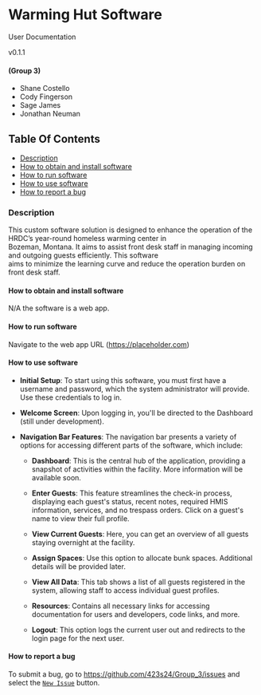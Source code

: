 # Warming Hut Software

User Documentation

v0.1.1

#### (Group 3)

- Shane Costello
- Cody Fingerson
- Sage James
- Jonathan Neuman

## Table Of Contents

- [Description](###description)
- [How to obtain and install software](####obtain-and-install-software)
- [How to run software](####run-software)
- [How to use software](####use-software)
- [How to report a bug](####report-a-bug)

### Description

This custom software solution is designed to enhance the operation of the HRDC’s year-round homeless warming center
in   
Bozeman, Montana. It aims to assist front desk staff in managing incoming and outgoing guests efficiently. This
software   
aims to minimize the learning curve and reduce the operation burden on front desk staff.

#### How to obtain and install software

N/A the software is a web app.

#### How to run software

Navigate to the web app URL  (https://placeholder.com)

#### How to use software

- **Initial Setup**: To start using this software, you must first have a username and password, which the system
  administrator
  will provide. Use these credentials to log in.

- **Welcome Screen**: Upon logging in, you'll be directed to the Dashboard (still under development).

- **Navigation Bar Features**: The navigation bar presents a variety of options for accessing different parts of the
  software, which include:

    - **Dashboard**: This is the central hub of the application, providing a snapshot of activities within the facility.
      More information will be available soon.

    - **Enter Guests**: This feature streamlines the check-in process, displaying each guest's status, recent notes,
      required HMIS information, services, and no trespass orders. Click on a guest's name to view their full profile.

    - **View Current Guests**: Here, you can get an overview of all guests staying overnight at the facility.

    - **Assign Spaces**: Use this option to allocate bunk spaces. Additional details will be provided later.

    - **View All Data**: This tab shows a list of all guests registered in the system, allowing staff to access
      individual guest profiles.

    - **Resources**: Contains all necessary links for accessing documentation for users and developers, code links, and
      more.

    - **Logout**: This option logs the current user out and redirects to the login page for the next user.

#### How to report a bug

To submit a bug, go to https://github.com/423s24/Group_3/issues and select
the [`New Issue`](https://github.com/423s24/Group_3/issues/new) button.